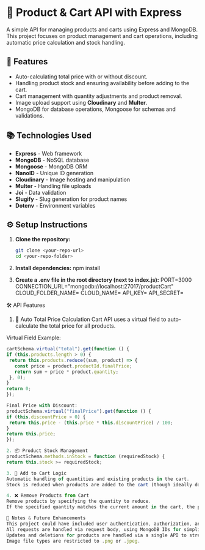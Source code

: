 # 🛒 Product & Cart API with Express

A simple API for managing products and carts using Express and MongoDB. This project focuses on product management and cart operations, including automatic price calculation and stock handling.

## 🚀 Features

- Auto-calculating total price with or without discount.
- Handling product stock and ensuring availability before adding to the cart.
- Cart management with quantity adjustments and product removal.
- Image upload support using **Cloudinary** and **Multer**.
- MongoDB for database operations, Mongoose for schemas and validations.

## 📚 Technologies Used

- **Express** - Web framework
- **MongoDB** - NoSQL database
- **Mongoose** - MongoDB ORM
- **NanoID** - Unique ID generation
- **Cloudinary** - Image hosting and manipulation
- **Multer** - Handling file uploads
- **Joi** - Data validation
- **Slugify** - Slug generation for product names
- **Dotenv** - Environment variables

## ⚙️ Setup Instructions

1. **Clone the repository:**

   ```bash
   git clone <your-repo-url>
   cd <your-repo-folder>
2. **Install dependencies:**
npm install

3. **Create a .env file in the root directory (next to index.js):**
PORT=3000
CONNECTION_URL="mongodb://localhost:27017/productCart"
CLOUD_FOLDER_NAME=<enter yours here>
CLOUD_NAME=<enter yours here>
API_KEY=<enter yours here>
API_SECRET=<enter yours here>

🛠️ API Features
1. 🧮 Auto Total Price Calculation
Cart API uses a virtual field to auto-calculate the total price for all products.

Virtual Field Example:
   ```js
cartSchema.virtual("total").get(function () {
  if (this.products.length > 0) {
    return this.products.reduce((sum, product) => {
      const price = product.productId.finalPrice;
      return sum + price * product.quantity;
    }, 0);
  }
  return 0;
});

Final Price with Discount:
productSchema.virtual("finalPrice").get(function () {
  if (this.discountPrice > 0) {
    return this.price - (this.price * this.discountPrice) / 100;
  }
  return this.price;
});

2. 📦 Product Stock Management
productSchema.methods.inStock = function (requiredStock) {
  return this.stock >= requiredStock;

3. 🛒 Add to Cart Logic
Automatic handling of quantities and existing products in the cart.
Stock is reduced when products are added to the cart (though ideally done during checkout).

4. ❌ Remove Products from Cart
Remove products by specifying the quantity to reduce.
If the specified quantity matches the current amount in the cart, the product is completely removed.

📝 Notes & Future Enhancements
This project could have included user authentication, authorization, and order management, but it focuses solely on products and cart APIs.
All requests are handled via request body, using MongoDB IDs for simplicity.
Updates and deletions for products are handled via a single API to streamline operations.
Image file types are restricted to .png or .jpeg.
